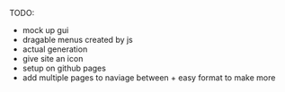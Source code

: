 TODO:

- mock up gui
- dragable menus created by js
- actual generation
- give site an icon
- setup on github pages
- add multiple pages to naviage between + easy format to make more
